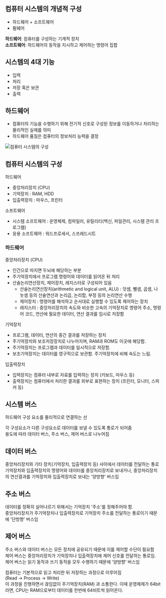 ## 컴퓨터 시스템의 개념적 구성  

- 하드웨어 + 소프트웨어
- 펌웨어
  

**하드웨어**: 컴퓨터를 구성하는 기계적 장치  
**소프트웨어**: 하드웨어의 동작을 지시하고 제어하는 명령어 집합


## 시스템의 4대 기능

- 입력
- 처리
- 저장 혹은 보관
- 출력

## 하드웨어

- 컴퓨터의 기능을 수행하기 위해 전기적 신호로 구성된 정보를 이동하거나 처리하는 물리적인 실체를 의미
- 하드웨어 품질은 컴퓨터의 정보처리 능력을 결정

![컴퓨터 시스템의 구성](https://user-images.githubusercontent.com/75096085/208411158-1f3a6337-f741-4a83-8603-61bb03022af0.png)


## 컴퓨터 시스템의 구성  
하드웨어 
- 중앙처리장치 (CPU)
- 기억장치 : RAM, HDD
- 입출력장치 : 마우스, 프린터

소프트웨어
- 시스템 소프트웨어 : 운영체제, 컴파일러, 유틸리티(백신, 파일관리, 시스템 관리 프로그램)
- 응용 소프트웨어 : 워드프로세서, 스프레드시트
  

### 하드웨어

중앙처리장치 (CPU)
- 인간으로 따지면 두뇌에 해당하는 부분
- 주기억장치에서 프로그램 명령어와 데이터를 읽어온 뒤 처리
- 산술논리연산장치, 제어장치, 레지스터로 구성되어 있음
  - 산술논리연산장치(arithmetic and logical unit, ALU) : 덧셈, 뺄셈, 곱셈, 나눗셈 등의 산술연산과 논리곱, 논리합, 부정 등의 논리연산 수행
  - 제어장치 : 명령어를 해석하고 순서대로 실행할 수 있도록 제어하는 장치
  - 레지스터 : 중앙처리장치의 속도와 비슷한 고속의 기억장치로 명령어 주소, 명령어 코드, 연산에 필요한 데이터, 연산 결과를 임시로 저장함 
  
기억장치
- 프로그램, 데이터, 연산의 중간 결과를 저장하는 장치
- 주기억장치와 보조저장장치로 나누어지며, RAM과 ROM도 이곳에 해당함. 
- 주기억장치는 프로그램과 데이터를 일시적으로 저장함. 
- 보조기억장치는 데이터를 영구적으로 보관함. 주기억장치에 비해 속도는 느림. 

입출력장치
- 입력장치는 컴퓨터 내부로 자료를 입력하는 장치 (키보드, 마우스 등)
- 출력장치는 컴퓨터에서 처리한 결과를 외부로 표현하는 장치 (프린터, 모니터, 스피커 등)


  
## 시스템 버스
하드웨어 구성 요소를 물리적으로 연결하는 선

각 구성요소가 다른 구성요소로 데이터를 보낼 수 있도록 통로가 되어줌  
용도에 따라 데이터 버스, 주소 버스, 제어 버스로 나누어짐  


## 데이터 버스  
중앙처리장치와 기타 장치(기억장치, 입출력장치 등) 사이에서 데이터를 전달하는 통로   
기억장치와 입출력장치의 명령어와 데이터를 중앙처리장치로 보내거나, 중앙처리장치의 연산결과를 기억장치와 입출력장치로 보내는 '양방향' 버스임

## 주소 버스
데이터를 정확히 실어나르기 위해서는 기억장치 '주소'를 정해주어야 함.  
중앙처리장치가 주기억장치나 입출력장치로 기억장치 주소를 전달하는 통로이기 때문에 '단방향' 버스임

## 제어 버스
주소 버스와 데이터 버스는 모든 장치에 공유되기 때문에 이를 제어할 수단이 필요함  
제어 버스는 중앙처리장치가 기억장치나 입출력장치에 제어 신호를 전달하는 통로임.  
제어 버스는 읽기 동작과 쓰기 동작을 모두 수행하기 때문에 '양방향' 버스임


컴퓨터는 기본적으로 읽고 처리한 뒤 저장하는 과정으로 이루어짐  
(Read -> Process -> Write)  
이 과정을 진행하면서 끊임없이 주기억장치(RAM) 과 소통한다. 이때 운영체제가 64bit라면, CPU는 RAM으로부터 데이터를 한번에 64비트씩 읽어온다. 